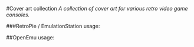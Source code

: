 #Cover art collection
*A collection of cover art for various retro video game consoles.*

###RetroPie / EmulationStation usage:



##OpenEmu usage:
